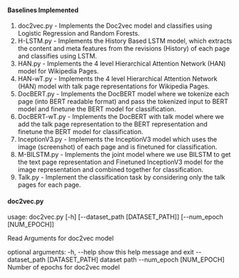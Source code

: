 

#### Baselines Implemented
1. doc2vec.py     - Implements the Doc2vec model and classifies using Logistic Regression and Random Forests.
2. H-LSTM.py      - Implements the History Based LSTM model, which extracts the content and meta features from the revisions (History) of each page and classifies using LSTM.
3. HAN.py         - Implements the 4 level Hierarchical Attention Network (HAN) model for Wikipedia Pages.
4. HAN-wT.py      - Implements the 4 level Hierarchical Attention Network (HAN) model with talk page representations for Wikipedia Pages.
5. DocBERT.py     - Implements the DocBERT model where we tokenize each page (into BERT readable format) and pass the tokenized input to BERT model and finetune the BERT model for                     classification.
6. DocBERT-wT.py  - Implements the DocBERT with talk model where we add the talk page representation to the BERT representation and finetune the BERT model for                                         classification.
7. InceptionV3.py - Implements the InceptionV3 model which uses the image (screenshot) of each page and is finetuned for classification.
8. M-BILSTM.py    - Implements the joint model where we use BILSTM to get the text page representation and Finetuned InceptionV3 model for the image representation and combined                       together for classification.
9. Talk.py        - Implement the classification task by considering only the talk pages for each page.


#### doc2vec.py

<newline> usage: doc2vec.py [-h] [--dataset_path [DATASET_PATH]] [--num_epoch [NUM_EPOCH]]

Read Arguments for doc2vec model

optional arguments:
  -h, --help            show this help message and exit
  --dataset_path [DATASET_PATH]
                        dataset path
  --num_epoch [NUM_EPOCH]
                        Number of epochs for doc2vec model  <newline>
